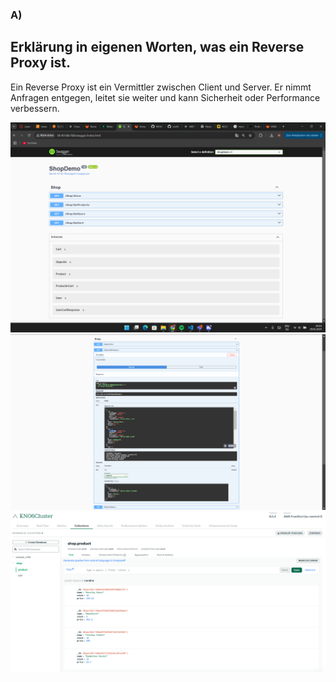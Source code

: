 ### A)
## Erklärung in eigenen Worten, was ein Reverse Proxy ist.
Ein Reverse Proxy ist ein Vermittler zwischen Client und Server. Er nimmt Anfragen entgegen,
leitet sie weiter und kann Sicherheit oder Performance verbessern.

![Swagger](Swagger.png)
![Endpoint](Endpoint.png)
![Collections](Collections.png)